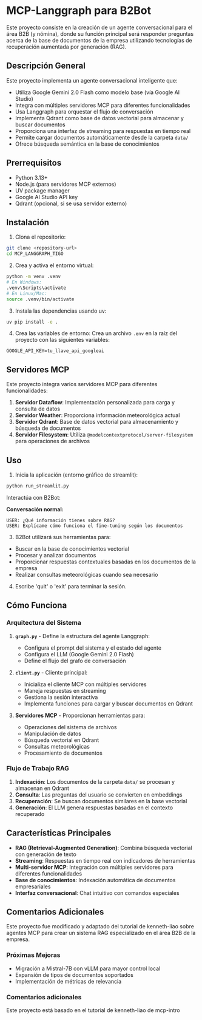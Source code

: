 # MCP-Langgraph para B2Bot

Este proyecto consiste en la creación de un agente conversacional para el área B2B (y nómina), donde su función principal será responder preguntas acerca de la base de documentos de la empresa utilizando tecnologías de recuperación aumentada por generación (RAG).

## Descripción General

Este proyecto implementa un agente conversacional inteligente que:

- Utiliza Google Gemini 2.0 Flash como modelo base (vía Google AI Studio)
- Integra con múltiples servidores MCP para diferentes funcionalidades
- Usa Langgraph para orquestar el flujo de conversación
- Implementa Qdrant como base de datos vectorial para almacenar y buscar documentos
- Proporciona una interfaz de streaming para respuestas en tiempo real
- Permite cargar documentos automáticamente desde la carpeta `data/`
- Ofrece búsqueda semántica en la base de conocimientos

## Prerrequisitos

- Python 3.13+
- Node.js (para servidores MCP externos)
- UV package manager
- Google AI Studio API key
- Qdrant (opcional, si se usa servidor externo)

## Instalación

1. Clona el repositorio:

```bash
git clone <repository-url>
cd MCP_LANGGRAPH_TIGO
```

2. Crea y activa el entorno virtual:

```bash
python -m venv .venv
# En Windows:
.venv\Scripts\activate
# En Linux/Mac:
source .venv/bin/activate
```

3. Instala las dependencias usando uv:

```bash
uv pip install -e .
```

4. Crea las variables de entorno:
   Crea un archivo `.env` en la raíz del proyecto con las siguientes variables:

```
GOOGLE_API_KEY=tu_llave_api_googleai
```

## Servidores MCP

Este proyecto integra varios servidores MCP para diferentes funcionalidades:

1. **Servidor Dataflow**: Implementación personalizada para carga y consulta de datos
2. **Servidor Weather**: Proporciona información meteorológica actual
3. **Servidor Qdrant**: Base de datos vectorial para almacenamiento y búsqueda de documentos
4. **Servidor Filesystem**: Utiliza `@modelcontextprotocol/server-filesystem` para operaciones de archivos

## Uso

1. Inicia la aplicación (entorno gráfico de streamlit):

```bash
python run_streamlit.py
```

Interactúa con B2Bot:

**Conversación normal:**

```
USER: ¿Qué información tienes sobre RAG?
USER: Explícame cómo funciona el fine-tuning según los documentos
```

3. B2Bot utilizará sus herramientas para:

- Buscar en la base de conocimientos vectorial
- Procesar y analizar documentos
- Proporcionar respuestas contextuales basadas en los documentos de la empresa
- Realizar consultas meteorológicas cuando sea necesario

4. Escribe 'quit' o 'exit' para terminar la sesión.

## Cómo Funciona

### Arquitectura del Sistema

1. **`graph.py`** - Define la estructura del agente Langgraph:

   - Configura el prompt del sistema y el estado del agente
   - Configura el LLM (Google Gemini 2.0 Flash)
   - Define el flujo del grafo de conversación

2. **`client.py`** - Cliente principal:

   - Inicializa el cliente MCP con múltiples servidores
   - Maneja respuestas en streaming
   - Gestiona la sesión interactiva
   - Implementa funciones para cargar y buscar documentos en Qdrant

3. **Servidores MCP** - Proporcionan herramientas para:
   - Operaciones del sistema de archivos
   - Manipulación de datos
   - Búsqueda vectorial en Qdrant
   - Consultas meteorológicas
   - Procesamiento de documentos

### Flujo de Trabajo RAG

1. **Indexación**: Los documentos de la carpeta `data/` se procesan y almacenan en Qdrant
2. **Consulta**: Las preguntas del usuario se convierten en embeddings
3. **Recuperación**: Se buscan documentos similares en la base vectorial
4. **Generación**: El LLM genera respuestas basadas en el contexto recuperado

## Características Principales

- **RAG (Retrieval-Augmented Generation)**: Combina búsqueda vectorial con generación de texto
- **Streaming**: Respuestas en tiempo real con indicadores de herramientas
- **Multi-servidor MCP**: Integración con múltiples servidores para diferentes funcionalidades
- **Base de conocimientos**: Indexación automática de documentos empresariales
- **Interfaz conversacional**: Chat intuitivo con comandos especiales

## Comentarios Adicionales

Este proyecto fue modificado y adaptado del tutorial de kenneth-liao sobre agentes MCP para crear un sistema RAG especializado en el área B2B de la empresa.

### Próximas Mejoras

- Migración a Mistral-7B con vLLM para mayor control local
- Expansión de tipos de documentos soportados
- Implementación de métricas de relevancia

### Comentarios adicionales

Este proyecto está basado en el tutorial de kenneth-liao de mcp-intro
